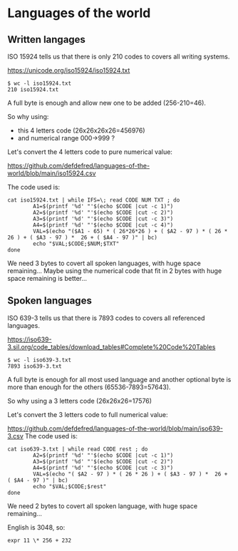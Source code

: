 # Languages of the world
## Written langages
ISO 15924 tells us that there is only 210 codes to covers all writing systems.

https://unicode.org/iso15924/iso15924.txt
```
$ wc -l iso15924.txt
210 iso15924.txt
```
A full byte is enough and allow new one to be added (256-210=46).

So why using:
- this 4 letters code (26x26x26x26=456976)
- and numerical range 000->999 ?

Let's convert the 4 letters code to pure numerical value:

https://github.com/defdefred/languages-of-the-world/blob/main/iso15924.csv

The code used is:
```
cat iso15924.txt | while IFS=\; read CODE NUM TXT ; do
        A1=$(printf '%d' "'$(echo $CODE |cut -c 1)")
        A2=$(printf '%d' "'$(echo $CODE |cut -c 2)")
        A3=$(printf '%d' "'$(echo $CODE |cut -c 3)")
        A4=$(printf '%d' "'$(echo $CODE |cut -c 4)")
        VAL=$(echo "($A1 - 65) * ( 26*26*26 ) + ( $A2 - 97 ) * ( 26 * 26 ) + ( $A3 - 97 ) *  26 + ( $A4 - 97 )" | bc)
        echo "$VAL;$CODE;$NUM;$TXT"
done
```
We need 3 bytes to covert all spoken languages, with huge space remaining...
Maybe using the numerical code that fit in 2 bytes with huge space remaining is better...

## Spoken languages
ISO 639-3 tells us that there is 7893 codes to covers all referenced languages.

https://iso639-3.sil.org/code_tables/download_tables#Complete%20Code%20Tables
```
$ wc -l iso639-3.txt
7893 iso639-3.txt
```
A full byte is enough for all most used language and another optional byte is more than enough for the others (65536-7893=57643).

So why using a 3 letters code (26x26x26=17576)

Let's convert the 3 letters code to full numerical value:

https://github.com/defdefred/languages-of-the-world/blob/main/iso639-3.csv
The code used is:
```
cat iso639-3.txt | while read CODE rest ; do
        A2=$(printf '%d' "'$(echo $CODE |cut -c 1)")
        A3=$(printf '%d' "'$(echo $CODE |cut -c 2)")
        A4=$(printf '%d' "'$(echo $CODE |cut -c 3)")
        VAL=$(echo "( $A2 - 97 ) * ( 26 * 26 ) + ( $A3 - 97 ) *  26 + ( $A4 - 97 )" | bc)
        echo "$VAL;$CODE;$rest"
done
```
We need 2 bytes to covert all spoken language, with huge space remaining...

English is 3048, so:
```
expr 11 \* 256 + 232
```
